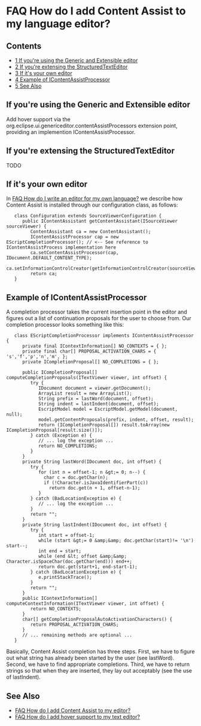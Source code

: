 

FAQ How do I add Content Assist to my language editor?
======================================================

Contents
--------

*   [1 If you're using the Generic and Extensible editor](#If-youre-using-the-Generic-and-Extensible-editor)
*   [2 If you're extensing the StructuredTextEditor](#If-youre-extensing-the-StructuredTextEditor)
*   [3 If it's your own editor](#If-its-your-own-editor)
*   [4 Example of IContentAssistProcessor](#Example-of-IContentAssistProcessor)
*   [5 See Also](#See-Also)

If you're using the Generic and Extensible editor
-------------------------------------------------

Add hover support via the org.eclipse.ui.genericeditor.contentAssistProcessors extension point, providing an implemention IContentAssistProcessor.

If you're extensing the StructuredTextEditor
--------------------------------------------

TODO

If it's your own editor
-----------------------

In [FAQ How do I write an editor for my own language?](./FAQ_How_do_I_write_an_editor_for_my_own_language.md "FAQ How do I write an editor for my own language?") we describe how Content Assist is installed through our configuration class, as follows:

 

       class Configuration extends SourceViewerConfiguration {
          public IContentAssistant getContentAssistant(ISourceViewer sourceViewer) {
             ContentAssistant ca = new ContentAssistant();
             IContentAssistProcessor cap = new EScriptCompletionProcessor(); // <-- See reference to IContentAssistProcess implementation here
             ca.setContentAssistProcessor(cap, IDocument.DEFAULT_CONTENT_TYPE);
             ca.setInformationControlCreator(getInformationControlCreator(sourceViewer));
             return ca;
       }

Example of IContentAssistProcessor
----------------------------------

A completion processor takes the current insertion point in the editor and figures out a list of continuation proposals for the user to choose from. Our completion processor looks something like this:

 

       class EScriptCompletionProcessor implements IContentAssistProcessor { 
          private final IContextInformation[] NO_CONTEXTS = { };
          private final char[] PROPOSAL_ACTIVATION_CHARS = { 's','f','p','n','m', };
          private ICompletionProposal[] NO_COMPLETIONS = { };
     
          public ICompletionProposal[] computeCompletionProposals(ITextViewer viewer, int offset) {
             try {
                IDocument document = viewer.getDocument();
                ArrayList result = new ArrayList();
                String prefix = lastWord(document, offset);
                String indent = lastIndent(document, offset);
                EscriptModel model = EscriptModel.getModel(document, null);
                model.getContentProposals(prefix, indent, offset, result);
                return (ICompletionProposal[]) result.toArray(new ICompletionProposal[result.size()]);
             } catch (Exception e) {
                // ... log the exception ...
                return NO_COMPLETIONS;
             }
          }
          private String lastWord(IDocument doc, int offset) {
             try {
                for (int n = offset-1; n &gt;= 0; n--) {
                  char c = doc.getChar(n);
                  if (!Character.isJavaIdentifierPart(c))
                    return doc.get(n + 1, offset-n-1);
                }
             } catch (BadLocationException e) {
                // ... log the exception ...
             }
             return "";
          }
          private String lastIndent(IDocument doc, int offset) {
             try {
                int start = offset-1; 
                while (start &gt;= 0 &amp;&amp; doc.getChar(start)!= '\n') start--;
                int end = start;
                while (end &lt; offset &amp;&amp; Character.isSpaceChar(doc.getChar(end))) end++;
                return doc.get(start+1, end-start-1);
             } catch (BadLocationException e) {
                e.printStackTrace();
             }
             return "";
          }
          public IContextInformation[] computeContextInformation(ITextViewer viewer, int offset) { 
             return NO_CONTEXTS;
          }
          char[] getCompletionProposalAutoActivationCharacters() {
             return PROPOSAL_ACTIVATION_CHARS;
          }
          // ... remaining methods are optional ...
       }

Basically, Content Assist completion has three steps. First, we have to figure out what string has already been started by the user (see lastWord). Second, we have to find appropriate completions. Third, we have to return strings so that when they are inserted, they lay out acceptably (see the use of lastIndent).

See Also
--------

*   [FAQ How do I add Content Assist to my editor?](./FAQ_How_do_I_add_Content_Assist_to_my_editor.md "FAQ How do I add Content Assist to my editor?")
*   [FAQ How do I add hover support to my text editor?](./FAQ_How_do_I_add_hover_support_to_my_text_editor.md "FAQ How do I add hover support to my text editor?")

